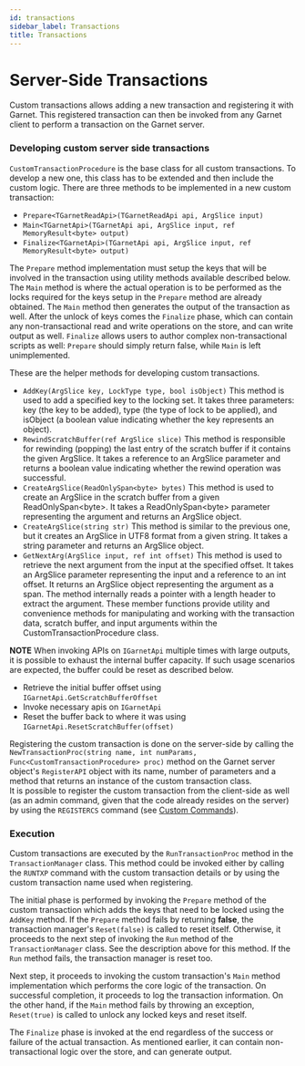 ```yaml
---
id: transactions
sidebar_label: Transactions
title: Transactions
---
```


# Server-Side Transactions

Custom transactions allows adding a new transaction and registering it with Garnet. This registered transaction can then be invoked from any Garnet client to perform a transaction on the Garnet server.

### Developing custom server side transactions

`CustomTransactionProcedure` is the base class for all custom transactions. To develop a new one, this class has to be extended and then include the custom logic. There are three methods to be implemented in a new custom transaction:

- `Prepare<TGarnetReadApi>(TGarnetReadApi api, ArgSlice input)`
- `Main<TGarnetApi>(TGarnetApi api, ArgSlice input, ref MemoryResult<byte> output)`
- `Finalize<TGarnetApi>(TGarnetApi api, ArgSlice input, ref MemoryResult<byte> output)`

The `Prepare` method implementation must setup the keys that will be involved in the transaction using utility methods available described below. The `Main` method is where the actual operation is to be performed as the locks required for the keys setup in the `Prepare` method are already obtained. The `Main` method then generates the output of the transaction as well. After the unlock of keys comes the `Finalize` phase, which can contain any non-transactional read and write operations on the store, and can write output as well. `Finalize` allows users to author complex non-transactional scripts as well: `Prepare` should simply return false, while `Main` is left unimplemented.

These are the helper methods for developing custom transactions.
- `AddKey(ArgSlice key, LockType type, bool isObject)` This method is used to add a specified key to the locking set. It takes three parameters: key (the key to be added), type (the type of lock to be applied), and isObject (a boolean value indicating whether the key represents an object).
- `RewindScratchBuffer(ref ArgSlice slice)` This method is responsible for rewinding (popping) the last entry of the scratch buffer if it contains the given ArgSlice. It takes a reference to an ArgSlice parameter and returns a boolean value indicating whether the rewind operation was successful.
- `CreateArgSlice(ReadOnlySpan<byte> bytes)` This method is used to create an ArgSlice in the scratch buffer from a given ReadOnlySpan\<byte>. It takes a ReadOnlySpan\<byte> parameter representing the argument and returns an ArgSlice object.
- `CreateArgSlice(string str)` This method is similar to the previous one, but it creates an ArgSlice in UTF8 format from a given string. It takes a string parameter and returns an ArgSlice object.
- `GetNextArg(ArgSlice input, ref int offset)` This method is used to retrieve the next argument from the input at the specified offset. It takes an ArgSlice parameter representing the input and a reference to an int offset. It returns an ArgSlice object representing the argument as a span. The method internally reads a pointer with a length header to extract the argument.
These member functions provide utility and convenience methods for manipulating and working with the transaction data, scratch buffer, and input arguments within the CustomTransactionProcedure class.

**NOTE** When invoking APIs on `IGarnetApi` multiple times with large outputs, it is possible to exhaust the internal buffer capacity. If such usage scenarios are expected, the buffer could be reset as described below.
* Retrieve the initial buffer offset using `IGarnetApi.GetScratchBufferOffset`
* Invoke necessary apis on `IGarnetApi`
* Reset the buffer back to where it was using `IGarnetApi.ResetScratchBuffer(offset)`

Registering the custom transaction is done on the server-side by calling the `NewTransactionProc(string name, int numParams, Func<CustomTransactionProcedure> proc)` method on the Garnet server object's `RegisterAPI` object with its name, number of parameters and a method that returns an instance of the custom transaction class.\
It is possible to register the custom transaction from the client-side as well (as an admin command, given that the code already resides on the server) by using the `REGISTERCS` command (see [Custom Commands](../dev/custom-commands.md)). 

### Execution

Custom transactions are executed by the `RunTransactionProc` method in the `TransactionManager` class. This method could be invoked either by calling the `RUNTXP` command with the custom transaction details or by using the custom transaction name used when registering.

The initial phase is performed by invoking the `Prepare` method of the custom transaction which adds the keys that need to be locked using the `AddKey` method. If the `Prepare` method fails by returning **false**, the transaction manager's `Reset(false)` is called to reset itself. Otherwise, it proceeds to the next step of invoking the `Run` method of the `TransactionManager` class. See the description above for this method. If the `Run` method fails, the transaction manager is reset too.

Next step, it proceeds to invoking the custom transaction's `Main` method implementation which performs the core logic of the transaction. On successful completion, it proceeds to log the transaction information. On the other hand, if the `Main` method fails by throwing an exception, `Reset(true)` is called to unlock any locked keys and reset itself.

The `Finalize` phase is invoked at the end regardless of the success or failure of the actual transaction. As mentioned earlier, it can contain non-transactional logic over the store, and can generate output.